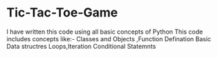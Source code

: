 # Tic-Tac-Toe-Game
I have written this code using all basic concepts of Python
This code includes concepts like:-
     Classes and Objects
     ,Function Defination
     Basic Data structres
     Loops,Iteration
     Conditional Statemnts
     
